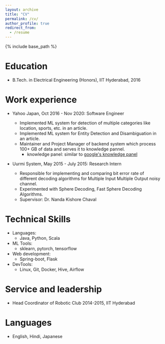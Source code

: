 ```yaml
---
layout: archive
title: "CV"
permalink: /cv/
author_profile: true
redirect_from:
  - /resume
---
```


{% include base_path %}

Education
======
* B.Tech. in Electrical Engineering (Honors), IIT Hyderabad, 2016

Work experience
======
* Yahoo Japan, Oct 2016 - Nov 2020: Software Engineer
  * Implemented ML system for detection of multiple categories like location, sports, etc. in an article.
  * Implemented ML system for Entity Detection and Disambiguation in an article.
  * Maintainer and Project Manager of backend system which process 100+ GB of data and serves it to knowledge pannel.
    * knowledge panel: similar to [google's knowledge panel](https://support.google.com/knowledgepanel/answer/9163198?hl=en)

* Uurmi System, May 2015 - July 2015: Research Intern
  * Responsible for implementing and comparing bit error rate of different decoding algorithms for Multiple Input Multiple Output noisy channel.
  * Experimented with Sphere Decoding, Fast Sphere Decoding Algorithms.
  * Supervisor: Dr. Nanda Kishore Chaval
  
Technical Skills
======
* Languages:
  * Java, Python, Scala
* ML Tools:
  * sklearn, pytorch, tensorflow
* Web development:
  * Spring-boot, Flask
* DevTools:
  * Linux, Git, Docker, Hive, Airflow

Service and leadership
======
* Head Coordinator of Robotic Club 2014-2015, IIT Hyderabad

Languages
======
* English, Hindi, Japanese
